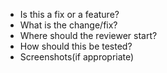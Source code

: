 * Is this a fix or a feature? 
* What is the change/fix? 
* Where should the reviewer start? 
* How should this be tested? 
* Screenshots(if appropriate)
